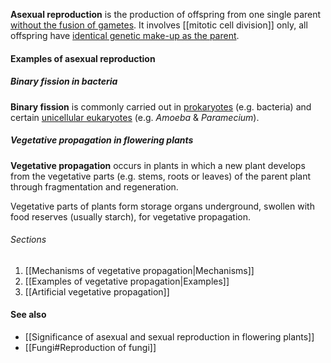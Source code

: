 **Asexual reproduction** is the production of offspring from one single parent <u>without the fusion of gametes</u>. It involves [[mitotic cell division]] only, all offspring have <u>identical genetic make-up as the parent</u>.

#### Examples of asexual reproduction
##### Binary fission in bacteria
**Binary fission** is commonly carried out in <u>prokaryotes</u> (e.g. bacteria) and certain <u>unicellular eukaryotes</u> (e.g. *Amoeba* & *Paramecium*).

##### Vegetative propagation in flowering plants
**Vegetative propagation** occurs in plants in which a new plant develops from the vegetative parts (e.g. stems, roots or leaves) of the parent plant through fragmentation and regeneration.

Vegetative parts of plants form storage organs underground, swollen with food reserves (usually starch), for vegetative propagation.

###### Sections
1. [[Mechanisms of vegetative propagation|Mechanisms]]
2. [[Examples of vegetative propagation|Examples]]
3. [[Artificial vegetative propagation]]

#### See also
- [[Significance of asexual and sexual reproduction in flowering plants]]
- [[Fungi#Reproduction of fungi]]

